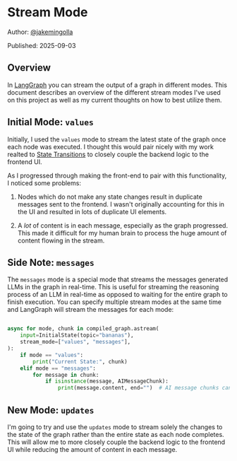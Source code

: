# Stream Mode

Author: [@jakemingolla](https://github.com/jakemingolla)

Published: 2025-09-03

## Overview

In [LangGraph][langgraph] you can stream the output of a graph in different modes. This document describes an overview of the different stream modes I've used on this project as well as my current thoughts on how to best utilize them.

## Initial Mode: `values`

Initially, I used the `values` mode to stream the latest state of the graph once each node was executed. I thought this would pair nicely with my work realted to [State Transitions](./2025-08-14-state-transitions.md) to closely couple the backend logic to the frontend UI.

As I progressed through making the front-end to pair with this functionality, I noticed some problems:

1. Nodes which do not make any state changes result in duplicate messages sent to the frontend. I wasn't originally accounting for this in the UI and resulted in lots of duplicate UI elements.

2. A _lot_ of content is in each message, especially as the graph progressed. This made it difficult for my human brain to process the huge amount of content flowing in the stream.

## Side Note: `messages`

The `messages` mode is a special mode that streams the messages generated LLMs in the graph in real-time. This is useful for streaming the reasoning process of an LLM in real-time as opposed to waiting for the entire graph to finish execution. You can specify multiple stream modes at the same time and LangGraph will stream the messages for each mode:

```python

async for mode, chunk in compiled_graph.astream(
    input=InitialState(topic="bananas"),
    stream_mode=["values", "messages"],
):
    if mode == "values":
        print("Current State:", chunk)
    elif mode == "messages":
        for message in chunk:
            if isinstance(message, AIMessageChunk):
                print(message.content, end="")  # AI message chunks can come in multiple parts
```

## New Mode: `updates`

I'm going to try and use the `updates` mode to stream solely the changes to the state of the graph rather than the entire state as each node completes. This will allow me to more closely couple the backend logic to the frontend UI while reducing the amount of content in each message.

<!-- References -->
[langgraph]: https://langchain-ai.github.io/langgraph/
[stream modes]: https://langchain-ai.github.io/langgraph/how-tos/streaming/#supported-stream-modes
